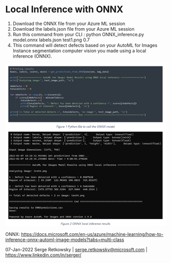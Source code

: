 # Local Inference with ONNX

1. Download the ONNX file from your Azure ML session
2. Download the labels.json file from your Azure ML session
3. Run this command from your CLI :  python ONNX_inference.py model.onnx labels.json test1.png 0.7
4. This command will detect defects based on your AutoML for Images Instance segmentation computer vision you made using a local inference (ONNX).

<img src = "https://github.com/retkowsky/InstanceSegmentation/blob/main/captures/image.png?raw=true">

ONNX: https://docs.microsoft.com/en-us/azure/machine-learning/how-to-inference-onnx-automl-image-models?tabs=multi-class

07-Jan-2022
Serge Retkowsky | serge.retkowsky@microsoft.com | https://www.linkedin.com/in/serger/
